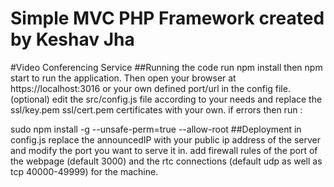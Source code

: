 # Simple MVC PHP Framework created by Keshav Jha


 
#Video Conferencing Service
##Running the code
run npm install then npm start to run the application. Then open your browser at https://localhost:3016 or your own defined port/url in the config file.
(optional) edit the src/config.js file according to your needs and replace the ssl/key.pem ssl/cert.pem certificates with your own.
if errors then run :

sudo npm install -g --unsafe-perm=true --allow-root
##Deployment
in config.js replace the announcedIP with your public ip address of the server and modify the port you want to serve it in.
add firewall rules of the port of the webpage (default 3000) and the rtc connections (default udp as well as tcp 40000-49999) for the machine.

